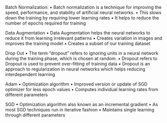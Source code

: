 Batch Normalization:
•	Batch normalization is a technique for improving the speed, performance, and stability of artificial neural networks. 
•	This slows down the training by requiring lower learning rates
•	It helps to reduce the number of epochs required for training

Data Augmentation
•	Data Augmentation helps the neural networks to reduce it from learning irrelevant patterns
•	Creates variation in images and improves the training model
•	Creates a subset of our training dataset

Drop Out
•	The term “dropout” refers to ignoring units in a neural network during the training phase, which is chosen at random.
•	Dropout refers to Dropout is used to prevent over-fitting of training data
•	Dropout is an approach to regularization in neural networks which helps reducing interdependent learning

Adam
•	Optimization algorithm
•	Improved version or update of SGD optimizer for less epoch values
•	Computes individual learning rates from different parameters

SGD
•	Optimization algorithm also known as an incremental gradient
•	As most SGD techniques run in iterative fashion
•	Maintains single learning through different parameters
